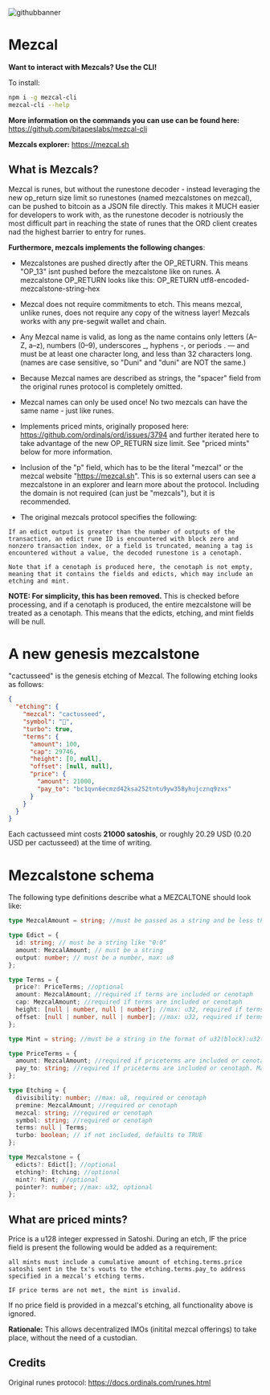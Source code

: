 
![githubbanner](https://github.com/user-attachments/assets/4fce5c83-47ef-451d-9de8-534e93809dfb)
# Mezcal

**Want to interact with Mezcals? Use the CLI!**

To install:

```bash
npm i -g mezcal-cli
mezcal-cli --help
```

**More information on the commands you can use can be found here:** https://github.com/bitapeslabs/mezcal-cli

**Mezcals explorer:** https://mezcal.sh

## What is Mezcals?

Mezcal is runes, but without the runestone decoder - instead leveraging the new op_return size limit so runestones (named mezcalstones on mezcal), can be pushed to
bitcoin as a JSON file directly. This makes it MUCH easier for developers to work with, as the runestone decoder is notriously the most difficult part in reaching
the state of runes that the ORD client creates nad the highest barrier to entry for runes.

**Furthermore, mezcals implements the following changes**:

- Mezcalstones are pushed directly after the OP_RETURN. This means "OP_13" isnt pushed before the mezcalstone like on runes. A mezcalstone OP_RETURN looks like this:
  OP_RETURN utf8-encoded-mezcalstone-string-hex

- Mezcal does not require commitments to etch. This means mezcal, unlike runes, does not require any copy of the witness layer! Mezcals works with any pre-segwit
  wallet and chain.

- Any Mezcal name is valid, as long as the name contains only letters (A–Z, a–z), numbers (0–9), underscores \_, hyphens -, or periods . — and must be at least one character long, and less than 32 characters long. (names are case sensitive, so "Duni" and "duni" are NOT the same.)

- Because Mezcal names are described as strings, the "spacer" field from the original runes protocol is completely omitted.

- Mezcal names can only be used once! No two mezcals can have the same name - just like runes.

- Implements priced mints, originally proposed here: https://github.com/ordinals/ord/issues/3794 and further iterated here to take advantage of the new OP_RETURN size limit. See "priced mints" below for more information.

- Inclusion of the "p" field, which has to be the literal "mezcal" or the mezcal website "https://mezcal.sh". This is so external users can see a mezcalstone in an explorer
  and learn more about the protocol. Including the domain is not required (can just be "mezcals"), but it is recommended.

- The original mezcals protocol specifies the following:

```
If an edict output is greater than the number of outputs of the transaction, an edict rune ID is encountered with block zero and nonzero transaction index, or a field is truncated, meaning a tag is encountered without a value, the decoded runestone is a cenotaph.

Note that if a cenotaph is produced here, the cenotaph is not empty, meaning that it contains the fields and edicts, which may include an etching and mint.
```

**NOTE: For simplicity, this has been removed.** This is checked before processing, and if a cenotaph is produced, the entire mezcalstone will be treated as a cenotaph. This means that the edicts, etching, and mint fields will be null.

# A new genesis mezcalstone

"cactusseed" is the genesis etching of Mezcal. The following etching looks as follows:

```json
{
  "etching": {
    "mezcal": "cactusseed",
    "symbol": "🌵",
    "turbo": true,
    "terms": {
      "amount": 100,
      "cap": 29746,
      "height": [0, null],
      "offset": [null, null],
      "price": {
        "amount": 21000,
        "pay_to": "bc1qvn6ecmzd42ksa252tntu9yw358yhujcznq9zxs"
      }
    }
  }
}
```

Each cactusseed mint costs **21000 satoshis**, or roughly 20.29 USD (0.20 USD per cactusseed) at the time of writing.

# Mezcalstone schema

The following type definitions describe what a MEZCALTONE should look like:

```ts
type MezcalAmount = string; //must be passed as a string and be less than u128::MAX

type Edict = {
  id: string; // must be a string like "0:0"
  amount: MezcalAmount; // must be a string
  output: number; // must be a number, max: u8
};

type Terms = {
  price?: PriceTerms; //optional
  amount: MezcalAmount; //required if terms are included or cenotaph
  cap: MezcalAmount; //required if terms are included or cenotaph
  height: [null | number, null | number]; //max: u32, required if terms are included or cenotaph
  offset: [null | number, null | number]; //max: u32, required if terms are included or cenotaph
};

type Mint = string; //must be a string in the format of u32(block):u32(tx)

type PriceTerms = {
  amount: MezcalAmount; //required if priceterms are included or cenotaph
  pay_to: string; //required if priceterms are included or cenotaph. Maxmium length: 130 characters
};

type Etching = {
  divisibility: number; //max: u8, required or cenotaph
  premine: MezcalAmount; //required or cenotaph
  mezcal: string; //required or cenotaph
  symbol: string; //required or cenotaph
  terms: null | Terms;
  turbo: boolean; // if not included, defaults to TRUE
};

type Mezcalstone = {
  edicts?: Edict[]; //optional
  etching?: Etching; //optional
  mint?: Mint; //optional
  pointer?: number; //max: u32, optional
};
```

## What are priced mints?

Price is a u128 integer expressed in Satoshi. During an etch, IF the price field is present the following would be added as a requirement:

```
all mints must include a cumulative amount of etching.terms.price satoshi sent in the tx's vouts to the etching.terms.pay_to address specified in a mezcal's etching terms.

IF price terms are not met, the mint is invalid.
```

If no price field is provided in a mezcal's etching, all functionality above is ignored.

**Rationale:** This allows decentralized IMOs (initital mezcal offerings) to take place, without the need of a custodian.

## Credits

Original runes protocol: https://docs.ordinals.com/runes.html
